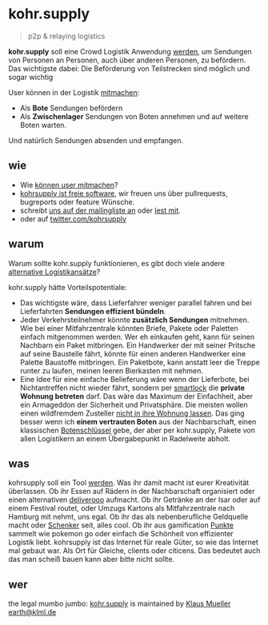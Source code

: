 # kohr.supply

> p2p & relaying logistics

**kohr.supply** soll eine Crowd Logistik Anwendung [werden](./bootstrapping), um Sendungen von Personen an Personen, auch über anderen Personen, zu befördern.
Das wichtigste dabei: Die Beförderung von Teilstrecken sind möglich und sogar wichtig

User können in der Logistik [mitmachen](/about/mitmachen/):

* Als __Bote__ Sendungen befördern
* Als __Zwischenlager__ Sendungen von Boten annehmen und auf weitere Boten warten.

Und natürlich Sendungen absenden und empfangen.

## wie

* Wie [können user mitmachen](/about/mitmachen/)?
* [kohrsupply ist freie software](https://github.com/klml/kohrsupply/), wir freuen uns über pullrequests, bugreports oder feature Wünsche.
* schreibt [uns auf der mailingliste an](mailto:all@kohr.supply) oder [lest mit](mailto:all-subscribe@kohr.supply?subject=diese%20mail%20einfachleer%20abschicken).
* oder auf [twitter.com/kohrsupply](https://twitter.com/kohrsupply)

## warum

Warum sollte kohr.supply funktionieren, es gibt doch viele andere [alternative Logistikansätze](./nicht)?

kohr.supply hätte Vorteilspotentiale:

* Das wichtigste wäre, dass Lieferfahrer weniger parallel fahren und bei Lieferfahrten __Sendungen effizient bündeln__.
* Jeder Verkehrsteilnehmer könnte __zusätzlich Sendungen__ mitnehmen. Wie bei einer Mitfahrzentrale könnten Briefe, Pakete oder Paletten einfach mitgenommen werden. Wer eh einkaufen geht, kann für seinen Nachbarn ein Paket mitbringen. Ein Handwerker der mit seiner Pritsche auf seine Baustelle fährt, könnte für einen anderen Handwerker eine Palette Baustoffe mitbringen. Ein Paketbote, kann anstatt leer die Treppe runter zu laufen, meinen leeren Bierkasten mit nehmen.
* Eine Idee für eine einfache Belieferung wäre wenn der Lieferbote, bei Nichtantreffen nicht wieder fährt, sondern per [smartlock](//www.golem.de/news/amazon-key-amazon-oeffnet-die-wohnungstuer-fuer-boten-1710-130812.html) die __private Wohnung betreten__ darf. Das wäre das Maximum der Einfachheit, aber ein Armageddon der Sicherheit und Privatsphäre.
Die meisten wollen einen wildfremdem Zusteller [nicht in ihre Wohnung lassen](https://www.logistik-watchblog.de/neuheiten/1850-studie-grossteil-deutschen-zusteller-nicht-in-wohnung.html).
Das ging besser wenn ich __einem vertrauten Boten__ aus der Nachbarschaft, einen klassischen [Botenschlüssel](//de.wikipedia.org/wiki/Zusteller#Zugriff_auf_Briefkasten) gebe, der aber per kohr.supply, Pakete von allen Logistikern an einem Übergabepunkt in Radelweite abholt.


## was

kohrsupply soll ein Tool [werden](./bootstrapping). Was ihr damit macht ist eurer Kreativität überlassen. Ob ihr Essen auf Rädern in der Nachbarschaft organisiert oder einen alternativen [deliverooo](https://deliveroo.de) aufmacht. Ob ihr Getränke an der Isar oder auf einem Festival routet, oder Umzugs Kartons als Mitfahrzentrale nach Hamburg mit nehmt, uns egal. Ob ihr das als nebenberufliche Geldquelle macht oder [Schenker](https://schenker.com) seit, alles cool. Ob ihr aus gamification [Punkte](./reputation) sammelt wie pokemon go oder einfach die Schönheit von effizienter Logistik liebt. kohrsupply ist das Internet für reale Güter, so wie das Internet mal gebaut war. Als Ort für Gleiche, clients oder citicens. Das bedeutet auch das man scheiß bauen kann aber bitte nicht sollte.

## wer

the legal mumbo jumbo: [kohr.supply](//kohr.supply) is maintained by [Klaus Mueller](//klml.de) <earth@klml.de>
